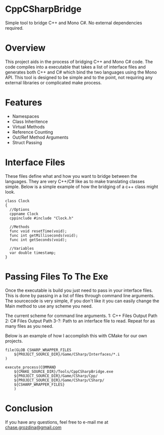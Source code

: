 # CppCSharpBridge
Simple tool to bridge C++ and Mono C#.  No external dependencies required.

# Overview

This project aids in the process of bridging C++ and Mono C# code.  The code compiles into a executable that takes a list of interface files and generates both C++ and C# which bind the two languages using the Mono API.  This tool is designed to be simple and to the point, not requiring any external libraries or complicated make process.

# Features

* Namespaces
* Class Inheritence
* Virtual Methods
* Reference Counting
* Out/Ref Method Arguments
* Struct Passing

# Interface Files

These files define what and how you want to bridge between the languages.  They are very C++/C# like as to make translating classes simple. Below is a simple example of how the bridging of a c++ class might look.

```
class Clock
{
  //Options
  cppname Clock
  cppinclude #include "Clock.h"

  //Methods
  func void resetTime(void);
  func int getMilliseconds(void);
  func int getSeconds(void);

  //Variables
  var double timestamp;
}
```

# Passing Files To The Exe

Once the executable is build you just need to pass in your interface files.  This is done by passing in a list of files through command
line arguments.  The sourcecode is very simple, if you don't like it you can easily change the Main method to use any scheme you need.

The current scheme for command line arguments.
1: C++ Files Output Path
2: C# Files Output Path
3-?: Path to an interface file to read.  Repeat for as many files as you need.

Below is an example of how I accomplish this with CMake for our own projects.

```
file(GLOB CSHARP_WRAPPER_FILES
	${PROJECT_SOURCE_DIR}/Game/CSharp/Interfaces/*.i
)

execute_process(COMMAND
	${CMAKE_SOURCE_DIR}/Tools/CppCSharpBridge.exe
	${PROJECT_SOURCE_DIR}/Game/CSharp/Cpp/
	${PROJECT_SOURCE_DIR}/Game/CSharp/CSharp/
	${CSHARP_WRAPPER_FILES}
	)
```
  
 # Conclusion
 
 If you have any questions, feel free to e-mail me at chase.grozdina@gmail.com
